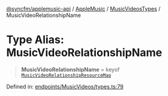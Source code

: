 [@syncfm/applemusic-api](../../../../../../globals.md) / [AppleMusic](../../../index.md) / [MusicVideosTypes](../index.md) / MusicVideoRelationshipName

# Type Alias: MusicVideoRelationshipName

> **MusicVideoRelationshipName** = keyof [`MusicVideoRelationshipResourceMap`](MusicVideoRelationshipResourceMap.md)

Defined in: [endpoints/MusicVideos/types.ts:79](https://github.com/sync-fm/applemusic-api/blob/a6a8471d4d51a41f6bd8af9d95c8abf0126e10f4/src/endpoints/MusicVideos/types.ts#L79)
